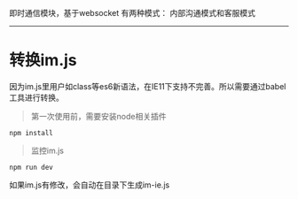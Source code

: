 即时通信模块，基于websocket 有两种模式： 内部沟通模式和客服模式

---------------------

# 转换im.js

因为im.js里用户如class等es6新语法，在IE11下支持不完善。所以需要通过babel工具进行转换。

> 第一次使用前，需要安装node相关插件

```
npm install
```

> 监控im.js

```
npm run dev
```

如果im.js有修改，会自动在目录下生成im-ie.js